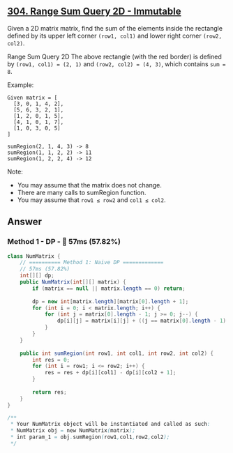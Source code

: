## [304. Range Sum Query 2D - Immutable](https://leetcode.com/problems/range-sum-query-2d-immutable/)

Given a 2D matrix matrix, find the sum of the elements inside the rectangle defined by its upper left corner `(row1, col1)` and lower right corner `(row2, col2)`.

Range Sum Query 2D
The above rectangle (with the red border) is defined by `(row1, col1) = (2, 1)` and `(row2, col2) = (4, 3)`, which contains `sum = 8`.

Example:
```
Given matrix = [
  [3, 0, 1, 4, 2],
  [5, 6, 3, 2, 1],
  [1, 2, 0, 1, 5],
  [4, 1, 0, 1, 7],
  [1, 0, 3, 0, 5]
]

sumRegion(2, 1, 4, 3) -> 8
sumRegion(1, 1, 2, 2) -> 11
sumRegion(1, 2, 2, 4) -> 12
```

Note:
- You may assume that the matrix does not change.
- There are many calls to sumRegion function.
- You may assume that `row1 ≤ row2` and `col1 ≤ col2`.

## Answer
### Method 1 - DP - :rabbit: 57ms (57.82%)
```java
class NumMatrix {
    // ========== Method 1: Naive DP =============
    // 57ms (57.82%)
    int[][] dp;
    public NumMatrix(int[][] matrix) {
        if (matrix == null || matrix.length == 0) return;
        
        dp = new int[matrix.length][matrix[0].length + 1];
        for (int i = 0; i < matrix.length; i++) {
            for (int j = matrix[0].length - 1; j >= 0; j--) {
                dp[i][j] = matrix[i][j] + ((j == matrix[0].length - 1) ? 0 : dp[i][j + 1]);
            }
        }
    }
    
    public int sumRegion(int row1, int col1, int row2, int col2) {
        int res = 0;
        for (int i = row1; i <= row2; i++) {
            res = res + dp[i][col1] - dp[i][col2 + 1];
        }
        
        return res;
    }
}

/**
 * Your NumMatrix object will be instantiated and called as such:
 * NumMatrix obj = new NumMatrix(matrix);
 * int param_1 = obj.sumRegion(row1,col1,row2,col2);
 */
```

